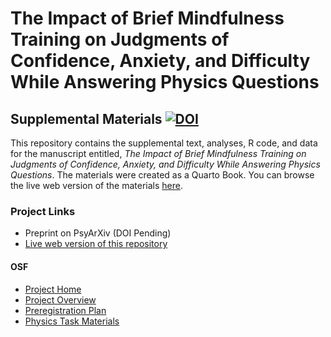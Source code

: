 # The Impact of Brief Mindfulness Training on Judgments of Confidence, Anxiety, and Difficulty While Answering Physics Questions

## Supplemental Materials [![DOI](https://zenodo.org/badge/1077132742.svg)](https://doi.org/10.5281/zenodo.17371388)

This repository contains the supplemental text, analyses, R code, and data for the manuscript entitled, *The Impact of Brief Mindfulness Training on Judgments of Confidence, Anxiety, and Difficulty While Answering Physics Questions*. The materials were created as a Quarto Book. You can browse the live web version of the materials [here](https://apelakh.github.io/pelakh-et-al-2025-supplement/).

### Project Links

- Preprint on PsyArXiv (DOI Pending)
- [Live web version of this repository](https://apelakh.github.io/pelakh-et-al-2025-supplement/)

#### OSF

-   [Project Home](https://doi.org/10.17605/OSF.IO/WV6XT)
-   [Project Overview](https://doi.org/10.17605/OSF.IO/7RXVC)
-   [Preregistration Plan](https://doi.org/10.17605/OSF.IO/SA9W2)
-   [Physics Task Materials](https://osf.io/fm8qx/)
